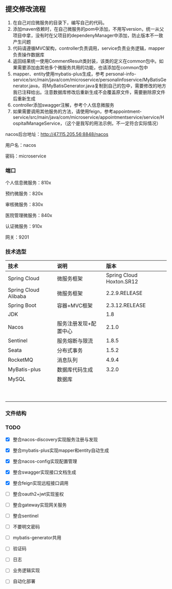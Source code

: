 ## 提交修改流程

1. 在自己对应微服务的目录下，编写自己的代码。
2. 添加maven依赖时，在自己微服务的pom中添加，不用写version，统一从父项目中拿，没有时在父项目的dependenyManager中添加，防止版本不一致产生问题
3. 代码请遵循MVC架构，controller负责调用，service负责业务逻辑，mapper负责操作数据库
4. 返回结果统一使用CommentResult类封装，该类的定义在common包中。如果需要添加由其他多个微服务共用的功能，也请添加在common包中
5. mapper、entity使用mybatis-plus生成，参考 personal-info-service/src/main/java/com/microservice/personalinfoservice/MyBatisGenerator.java，将MyBatisGenerator.java复制到自己的包中，需要修改的地方我已注释给出。注意数据库修改后重新生成不会覆盖原文件，需要删除原文件后重新生成
6. controller添加swagger注解，参考个人信息微服务
7. 如果需要调用其他服务的方法，请使用feign，参考appointment-service/src/main/java/com/microservice/appointmentservice/service/HospitalManageService，（这个是我写的用法示例，不一定符合实际情况）





nacos后台地址：http://47.115.205.56:8848/nacos

用户名：nacos 

密码：microservice



### 端口

个人信息微服务：810x

预约微服务：820x

审核微服务：830x

医院管理微服务：840x



认证微服务：910x

网关：9201



### 技术选型

| 技术                 | 说明                  | 版本                     |
| :------------------- | :-------------------- | :----------------------- |
| Spring Cloud         | 微服务框架            | Spring Cloud Hoxton.SR12 |
| Spring Cloud Alibaba | 微服务框架            | 2.2.9.RELEASE            |
| Spring Boot          | 容器+MVC框架          | 2.3.12.RELEASE           |
| JDK                  |                       | 1.8                      |
| Nacos                | 服务注册发现+配置中心 | 2.1.0                    |
| Sentinel             | 服务熔断与限流        | 1.8.5                    |
| Seata                | 分布式事务            | 1.5.2                    |
| RocketMQ             | 消息队列              | 4.9.4                    |
| MyBatis-plus         | 数据库代码生成        | 3.2.0                    |
| MySQL                | 数据库                |                          |
|                      |                       |                          |
|                      |                       |                          |
|                      |                       |                          |
|                      |                       |                          |
|                      |                       |                          |
|                      |                       |                          |
|                      |                       |                          |
|                      |                       |                          |
|                      |                       |                          |





### 文件结构





### TODO

- [x] 整合nacos-discovery实现服务注册与发现
- [x] 整合mybatis-plus实现mapper和entity自动生成
- [x] 整合nacos-config实现配置管理
- [x] 整合swagger实现接口文档生成
- [x] 整合feign实现远程接口调用
- [ ] 整合oauth2+jwt实现鉴权
- [ ] 整合gateway实现网关服务
- [ ] 整合sentinel
- [ ] 不要明文密码
- [ ] mybatis-generator共用
- [ ] 验证码
- [ ] 日志
- [ ] 业务逻辑实现
- [ ] 自动化部署



